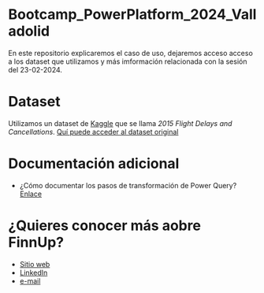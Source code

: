 # Bootcamp_PowerPlatform_2024_Valladolid

En este repositorio explicaremos el caso de uso, dejaremos acceso acceso a los dataset que utilizamos y más imformación relacionada con la sesión del 23-02-2024. 


# Dataset 

Utilizamos un dataset de [Kaggle](https://www.kaggle.com/) que se llama *2015 Flight Delays and Cancellations*. [Quí puede acceder al dataset original](https://www.kaggle.com/datasets/usdot/flight-delays?ref=hackernoon.com&select=flights.csv)


# Documentación adicional
- ¿Cómo documentar los pasos de transformación de Power Query? [Enlace](https://www.matiaszayas.com/post/naming-power-query-steps)

# ¿Quieres conocer más aobre FinnUp?
- [Sitio web](https://www.finnup.es/)
- [LinkedIn](https://www.linkedin.com/company/finnup-bi/)
- [e-mail](info@finnup.es)
